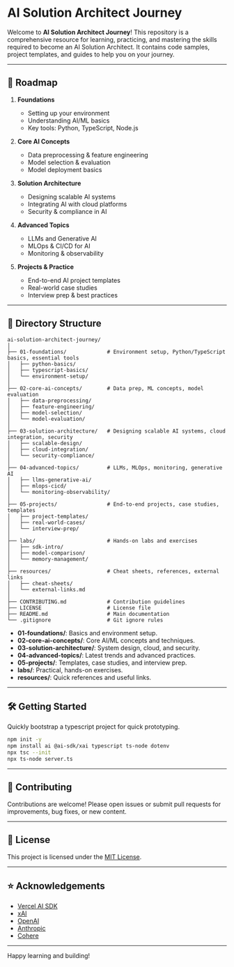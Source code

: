 # AI Solution Architect Journey

Welcome to **AI Solution Architect Journey**!
This repository is a comprehensive resource for learning, practicing, and mastering the skills required to become an AI Solution Architect. It contains code samples, project templates, and guides to help you on your journey.

---

## 🚀 Roadmap

1. **Foundations**
   - Setting up your environment
   - Understanding AI/ML basics
   - Key tools: Python, TypeScript, Node.js

2. **Core AI Concepts**
   - Data preprocessing & feature engineering
   - Model selection & evaluation
   - Model deployment basics

3. **Solution Architecture**
   - Designing scalable AI systems
   - Integrating AI with cloud platforms
   - Security & compliance in AI

4. **Advanced Topics**
   - LLMs and Generative AI
   - MLOps & CI/CD for AI
   - Monitoring & observability

5. **Projects & Practice**
   - End-to-end AI project templates
   - Real-world case studies
   - Interview prep & best practices

---

## 📁 Directory Structure

```
ai-solution-architect-journey/
│
├── 01-foundations/             # Environment setup, Python/TypeScript basics, essential tools
│   ├── python-basics/
│   ├── typescript-basics/
│   └── environment-setup/
│
├── 02-core-ai-concepts/        # Data prep, ML concepts, model evaluation
│   ├── data-preprocessing/
│   ├── feature-engineering/
│   ├── model-selection/
│   └── model-evaluation/
│
├── 03-solution-architecture/   # Designing scalable AI systems, cloud integration, security
│   ├── scalable-design/
│   ├── cloud-integration/
│   └── security-compliance/
│
├── 04-advanced-topics/         # LLMs, MLOps, monitoring, generative AI
│   ├── llms-generative-ai/
│   ├── mlops-cicd/
│   └── monitoring-observability/
│
├── 05-projects/                # End-to-end projects, case studies, templates
│   ├── project-templates/
│   ├── real-world-cases/
│   └── interview-prep/
│
├── labs/                       # Hands-on labs and exercises
│   ├── sdk-intro/
│   ├── model-comparison/
│   └── memory-management/
│
├── resources/                  # Cheat sheets, references, external links
│   ├── cheat-sheets/
│   └── external-links.md
│
├── CONTRIBUTING.md             # Contribution guidelines
├── LICENSE                     # License file
├── README.md                   # Main documentation
└── .gitignore                  # Git ignore rules
```
- **01-foundations/**: Basics and environment setup.
- **02-core-ai-concepts/**: Core AI/ML concepts and techniques.
- **03-solution-architecture/**: System design, cloud, and security.
- **04-advanced-topics/**: Latest trends and advanced practices.
- **05-projects/**: Templates, case studies, and interview prep.
- **labs/**: Practical, hands-on exercises.
- **resources/**: Quick references and useful links.

---

## 🛠️ Getting Started

Quickly bootstrap a typescript project for quick prototyping.

```sh
npm init -y
npm install ai @ai-sdk/xai typescript ts-node dotenv
npx tsc --init
npx ts-node server.ts
```

---

## 🤝 Contributing

Contributions are welcome!
Please open issues or submit pull requests for improvements, bug fixes, or new content.

---

## 📄 License

This project is licensed under the [MIT License](LICENSE).

---

## ⭐️ Acknowledgements

- [Vercel AI SDK](https://sdk.vercel.ai/)
- [xAI](https://x.ai)
- [OpenAI](https://openai.com)
- [Anthropic](https://anthropic.com)
- [Cohere](https://cohere.com)

---

Happy learning and building!
